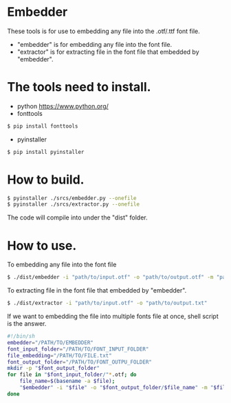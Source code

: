 # Embedder

These tools is for use to embedding any file into the .otf/.ttf font file.

- "embedder" is for embedding any file into the font file.
- "extractor" is for extracting file in the font file that embedded by "embedder".

# The tools need to install.

- python https://www.python.org/
- fonttools

```sh
$ pip install fonttools
```

- pyinstaller

```sh
$ pip install pyinstaller
```

# How to build.

```sh
$ pyinstaller ./srcs/embedder.py --onefile
$ pyinstaller ./srcs/extractor.py --onefile
```

The code will compile into under the "dist" folder.

# How to use.

To embedding any file into the font file

```sh
$ ./dist/embedder -i "path/to/input.otf" -o "path/to/output.otf" -m "path/to/embedding.txt"
```

To extracting file in the font file that embedded by "embedder".

```sh
$ ./dist/extractor -i "path/to/input.otf" -o "path/to/output.txt"
```

If we want to embedding the file into multiple fonts file at once, shell script is the answer.

```sh
#!/bin/sh
embedder="/PATH/TO/EMBEDDER"
font_input_folder="/PATH/TO/FONT_INPUT_FOLDER"
file_embedding="/PATH/TO/FILE.txt"
font_output_folder="/PATH/TO/FONT_OUTPU_FOLDER"
mkdir -p "$font_output_folder"
for file in "$font_input_folder/"*.otf; do
    file_name=$(basename -a $file);
    "$embedder" -i "$file" -o "$font_output_folder/$file_name" -m "$file_embedding"
done
```
